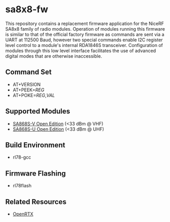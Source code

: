 # sa8x8-fw

This repository contains a replacement firmware application for the NiceRF SA8x8 family of radio modules. Operation of modules running this firmware is similar to that of the official factory firmware as commands are sent via a UART at 112500 Baud, however two special commands enable I2C register level control to a module's internal RDA1846S transceiver. Configuration of modules through this low level interface facilitates the use of advanced digital modes that are otherwise inaccessible.

## Command Set

 - AT+VERSION
 - AT+PEEK=_REG_
 - AT+POKE=_REG_,_VAL_

## Supported Modules

 - [SA868S-V Open Edition](https://a.aliexpress.com/_mNLKxyC) (<33 dBm @ VHF)
 - [SA868S-U Open Edition](https://a.aliexpress.com/_mP5z5EG) (<33 dBm @ UHF)

## Build Environment

 - rl78-gcc

## Firmware Flashing

 - rl78flash

## Related Resources

 - [OpenRTX](https://openrtx.org/)

